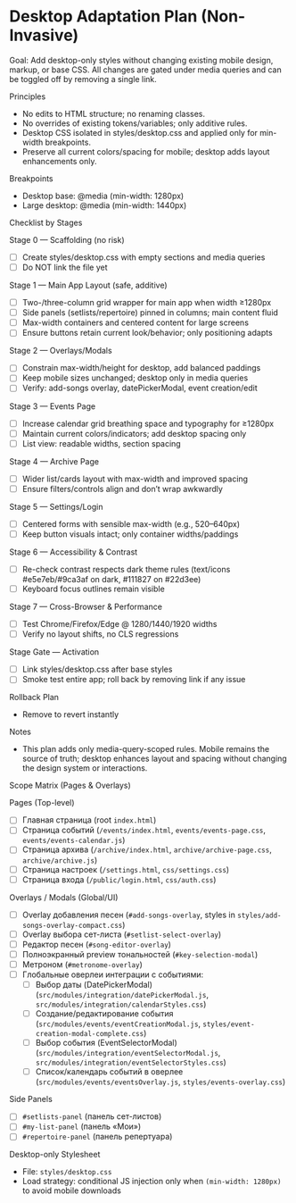 # Desktop Adaptation Plan (Non-Invasive)

Goal: Add desktop-only styles without changing existing mobile design, markup, or base CSS. All changes are gated under media queries and can be toggled off by removing a single link.

Principles
- No edits to HTML structure; no renaming classes.
- No overrides of existing tokens/variables; only additive rules.
- Desktop CSS isolated in styles/desktop.css and applied only for min-width breakpoints.
- Preserve all current colors/spacing for mobile; desktop adds layout enhancements only.

Breakpoints
- Desktop base: @media (min-width: 1280px)
- Large desktop: @media (min-width: 1440px)

Checklist by Stages

Stage 0 — Scaffolding (no risk)
- [ ] Create styles/desktop.css with empty sections and media queries
- [ ] Do NOT link the file yet

Stage 1 — Main App Layout (safe, additive)
- [ ] Two-/three-column grid wrapper for main app when width ≥1280px
- [ ] Side panels (setlists/repertoire) pinned in columns; main content fluid
- [ ] Max-width containers and centered content for large screens
- [ ] Ensure buttons retain current look/behavior; only positioning adapts

Stage 2 — Overlays/Modals
- [ ] Constrain max-width/height for desktop, add balanced paddings
- [ ] Keep mobile sizes unchanged; desktop only in media queries
- [ ] Verify: add-songs overlay, datePickerModal, event creation/edit

Stage 3 — Events Page
- [ ] Increase calendar grid breathing space and typography for ≥1280px
- [ ] Maintain current colors/indicators; add desktop spacing only
- [ ] List view: readable widths, section spacing

Stage 4 — Archive Page
- [ ] Wider list/cards layout with max-width and improved spacing
- [ ] Ensure filters/controls align and don’t wrap awkwardly

Stage 5 — Settings/Login
- [ ] Centered forms with sensible max-width (e.g., 520–640px)
- [ ] Keep button visuals intact; only container widths/paddings

Stage 6 — Accessibility & Contrast
- [ ] Re-check contrast respects dark theme rules (text/icons #e5e7eb/#9ca3af on dark, #111827 on #22d3ee)
- [ ] Keyboard focus outlines remain visible

Stage 7 — Cross-Browser & Performance
- [ ] Test Chrome/Firefox/Edge @ 1280/1440/1920 widths
- [ ] Verify no layout shifts, no CLS regressions

Stage Gate — Activation
- [ ] Link styles/desktop.css after base styles
- [ ] Smoke test entire app; roll back by removing link if any issue

Rollback Plan
- Remove <link rel="stylesheet" href="styles/desktop.css"> to revert instantly

Notes
- This plan adds only media-query-scoped rules. Mobile remains the source of truth; desktop enhances layout and spacing without changing the design system or interactions.

Scope Matrix (Pages & Overlays)

Pages (Top-level)
- [ ] Главная страница (root `index.html`)
- [ ] Страница событий (`/events/index.html`, `events/events-page.css`, `events/events-calendar.js`)
- [ ] Страница архива (`/archive/index.html`, `archive/archive-page.css`, `archive/archive.js`)
- [ ] Страница настроек (`/settings.html`, `css/settings.css`)
- [ ] Страница входа (`/public/login.html`, `css/auth.css`)

Overlays / Modals (Global/UI)
- [ ] Overlay добавления песен (`#add-songs-overlay`, styles in `styles/add-songs-overlay-compact.css`)
- [ ] Overlay выбора сет-листа (`#setlist-select-overlay`)
- [ ] Редактор песен (`#song-editor-overlay`)
- [ ] Полноэкранный preview тональностей (`#key-selection-modal`)
- [ ] Метроном (`#metronome-overlay`)
- [ ] Глобальные оверлеи интеграции с событиями:
  - [ ] Выбор даты (DatePickerModal) (`src/modules/integration/datePickerModal.js`, `src/modules/integration/calendarStyles.css`)
  - [ ] Создание/редактирование события (`src/modules/events/eventCreationModal.js`, `styles/event-creation-modal-complete.css`)
  - [ ] Выбор события (EventSelectorModal) (`src/modules/integration/eventSelectorModal.js`, `src/modules/integration/eventSelectorStyles.css`)
  - [ ] Список/календарь событий в оверлее (`src/modules/events/eventsOverlay.js`, `styles/events-overlay.css`)

Side Panels
- [ ] `#setlists-panel` (панель сет-листов)
- [ ] `#my-list-panel` (панель «Мои»)
- [ ] `#repertoire-panel` (панель репертуара)

Desktop-only Stylesheet
- File: `styles/desktop.css`
- Load strategy: conditional JS injection only when `(min-width: 1280px)` to avoid mobile downloads

